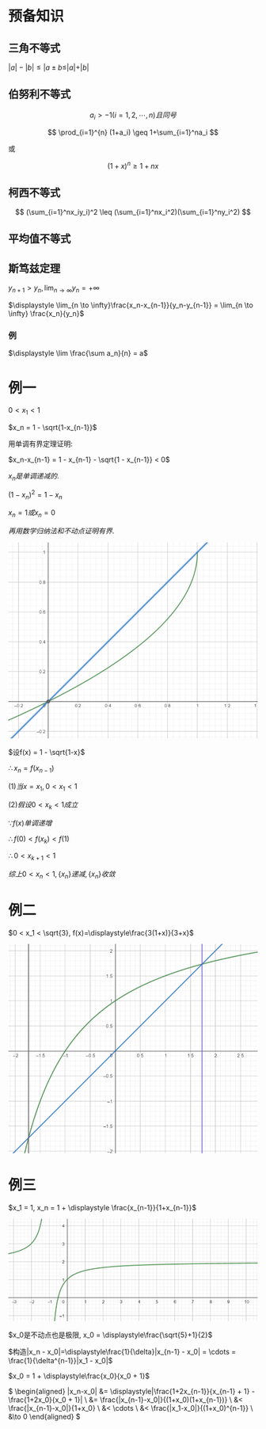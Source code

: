 # 预备知识

## 三角不等式

$|a|-|b| \leq |a\pm b \leq |a| + |b|$

## 伯努利不等式

$$
a_i>-1 (i=1,2,\cdots,n)且同号
$$

$$
\prod_{i=1}^{n} (1+a_i) \geq 1+\sum_{i=1}^na_i
$$

或

$$
(1+x)^n \geq 1 + nx
$$

## 柯西不等式

$$
(\sum_{i=1}^nx_iy_i)^2 \leq (\sum_{i=1}^nx_i^2)(\sum_{i=1}^ny_i^2)
$$

## 平均值不等式

## 斯笃兹定理

$y_{n+1} > y_n, \displaystyle\lim_{n\to \infty} y_n = + \infty$

$\displaystyle \lim_{n \to \infty}\frac{x_n-x_{n-1}}{y_n-y_{n-1}} = \lim_{n \to \infty} \frac{x_n}{y_n}$

### 例

$\displaystyle \lim \frac{\sum a_n}{n} = a$

# 例一

$0 < x_1 < 1$

$x_n = 1 - \sqrt{1-x_{n-1}}$

用单调有界定理证明:

$x_n-x_{n-1} = 1 - x_{n-1} - \sqrt{1 - x_{n-1}} < 0$

${x_n}是单调递减的.$

$(1-x_n)^2=1-x_n$

$x_n = 1 或 x_n = 0$

$再用数学归纳法和不动点证明有界.$

![](./images/2020-10-16-08-17-32.png)

$设f(x) = 1 - \sqrt{1-x}$

$\therefore x_n = f(x_{n-1})$

$(1)当 x = x_1, 0 < x_1 < 1$

$(2)假设0 < x_k < 1成立$

$\because f(x)单调递增$

$\therefore f(0) < f(x_k) < f(1)$

$\therefore 0 < x_{k+1} < 1$

$综上0 < x_n < 1, \{x_n\}递减, \{x_n\}收敛$

# 例二

$0 < x_1 < \sqrt{3}, f(x)=\displaystyle\frac{3(1+x)}{3+x}$

![](./images/2020-10-16-08-40-52.png)

# 例三

$x_1 = 1, x_n = 1 + \displaystyle \frac{x_{n-1}}{1+x_{n-1}}$

![](./images/2020-10-16-08-43-42.png)

$x_0是不动点也是极限, x_0 = \displaystyle\frac{\sqrt{5}+1}{2}$

$构造|x_n - x_0|=\displaystyle\frac{1}{\delta}|x_{n-1} - x_0| = \cdots = \frac{1}{\delta^{n-1}}|x_1 - x_0|$

$x_0 = 1 + \displaystyle\frac{x_0}{x_0 + 1}$

$
\begin{aligned}
|x_n-x_0| &= \displaystyle|\frac{1+2x_{n-1}}{x_{n-1} + 1} - \frac{1+2x_0}{x_0 + 1}| \\
&= \frac{|x_{n-1}-x_0|}{(1+x_0)(1+x_{n-1})}  \\
&< \frac{|x_{n-1}-x_0|}{1+x_0} \\
&< \cdots \\
&< \frac{|x_1-x_0|}{(1+x_0)^{n-1}} \\
&\to 0
\end{aligned}
$

